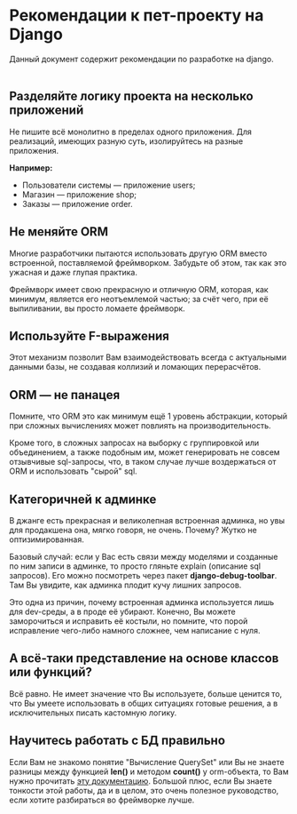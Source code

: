 # Рекомендации к пет-проекту на Django

Данный документ содержит рекомендации по разработке на django.
<br><br>

## Разделяйте логику проекта на несколько приложений

Не пишите всё монолитно в пределах одного приложения. Для реализаций, имеющих разную суть, изолируйтесь на разные приложения.

**Например:**
- Пользователи системы — приложение users;
- Магазин — приложение shop;
- Заказы — приложение order.

## Не меняйте ORM

Многие разработчики пытаются использовать другую ORM вместо встроенной, поставляемой фреймворком. Забудьте об этом, так как это ужасная и даже глупая практика.

Фреймворк имеет свою прекрасную и отличную ORM, которая, как минимум, является его неотъемлемой частью; за счёт чего, при её выпиливании, вы просто ломаете фреймворк.

## Используйте F-выражения

Этот механизм позволит Вам взаимодействовать всегда с актуальными данными базы, не создавая коллизий и ломающих перерасчётов. 

## ORM — не панацея

Помните, что ORM это как минимум ещё 1 уровень абстракции, который при сложных вычислениях может повлиять на производительность.

Кроме того, в сложных запросах на выборку с группировкой или объединением, а также подобным им, может генерировать не совсем отзывчивые sql-запросы, что, в таком случае
лучше воздержаться от ORM и использовать "сырой" sql.

## Категоричней к админке

В джанге есть прекрасная и великолепная встроенная админка, но увы для продакшена она, мягко говоря, не очень. Почему? Жутко не оптизимированная.

Базовый случай: если у Вас есть связи между моделями и созданные по ним записи в админке, то просто гляньте explain (описание sql запросов). Его
можно посмотреть через пакет **django-debug-toolbar**. Там Вы увидите, как админка плодит кучу лишних запросов.

Это одна из причин, почему встроенная админка используется лишь для dev-среды, а в проде её убирают.
Конечно, Вы можете заморочиться и исправить её костыли, но помните, что порой исправление чего-либо намного сложнее, чем написание с нуля.

## А всё-таки представление на основе классов или функций?

Всё равно. Не имеет значение что Вы используете, больше ценится то, что Вы умеете использовать в общих ситуациях готовые решения, а в исключительных
писать кастомную логику.

## Научитесь работать с БД правильно

Если Вам не знакомо понятие "Вычисление QuerySet" или Вы не знаете разницы между функцией **len()** и методом **count()** у orm-объекта, то Вам
нужно прочитать [эту документацию](https://django.fun/ru/docs/django/4.0/topics/db/optimization/). Большой плюс, если Вы знаете тонкости этой работы, да
и в целом, это очень полезное руководство, если хотите разбираться во фреймворке лучше.
